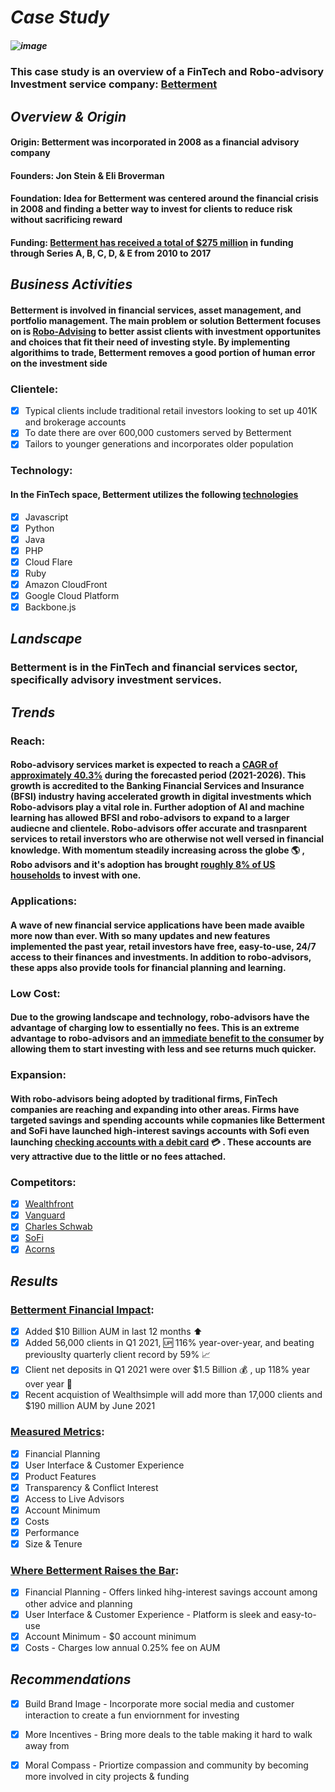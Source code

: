 # _**Case Study**_ 
##### ![image](https://user-images.githubusercontent.com/81876252/115085499-44d30b80-9ed0-11eb-85d2-43192febf900.png)

### This case study is an overview of a FinTech and Robo-advisory Investment service company: [Betterment](https://www.betterment.com/)
## _**Overview & Origin**_
#### Origin: Betterment was incorporated in 2008 as a financial advisory company 
#### Founders: Jon Stein & Eli Broverman 
#### Foundation: Idea for Betterment was centered around the financial crisis in 2008 and finding a better way to invest for clients to reduce risk without sacrificing reward 
#### Funding: [Betterment has received a total of $275 million](https://www.crunchbase.com/organization/betterment/company_financials) in funding through Series A, B, C, D, & E from 2010 to 2017

## _**Business Activities**_ 
#### Betterment is involved in financial services, asset management, and portfolio management. The main problem or solution Betterment focuses on is [Robo-Advising](https://www.betterment.com/category/robo-advisor/) to better assist clients with investment opportunites and choices that fit their need of investing style. By implementing algorithims to trade, Betterment removes a good portion of human error on the investment side 
### Clientele:
- [x] Typical clients include traditional retail investors looking to set up 401K and brokerage accounts
- [x] To date there are over 600,000 customers served by Betterment
- [x] Tailors to younger generations and incorporates older population  
### Technology: 
#### In the FinTech space, Betterment utilizes the following [technologies](https://stackshare.io/betterment/betterment)
- [x] Javascript
- [x] Python
- [x] Java
- [x] PHP
- [x] Cloud Flare
- [x] Ruby
- [x] Amazon CloudFront
- [x] Google Cloud Platform
- [x] Backbone.js

## _**Landscape**_
### Betterment is in the FinTech and financial services sector, specifically advisory investment services. 

## _**Trends**_
### Reach: 
#### Robo-advisory services market is expected to reach a [CAGR of approximately 40.3%](https://www.mordorintelligence.com/industry-reports/robo-advisory-services-market#:~:text=The%20Robo%2Dadvisory%20Services%20Market%20is%20expected%20to%20register%20a,are%20playing%20a%20major%20role) during the forecasted period (2021-2026). This growth is accredited to the Banking Financial Services and Insurance (BFSI) industry having accelerated growth in digital investments which Robo-advisors play a vital role in. Further adoption of AI and machine learning has allowed BFSI and robo-advisors to expand to a larger audiecne and clientele. Robo-advisors offer accurate and trasnparent services to retail inverstors who are otherwise not well versed in financial knowledge. With momentum steadily increasing across the globe :earth_americas: , Robo advisors and it's adoption has brought [roughly 8% of US households](https://www.backendbenchmarking.com/blog/2020/11/robo-advisor-industry-trends-fall-2020/) to invest with one. 
### Applications: 
#### A wave of new financial service applications have been made avaible more now than ever. With so many updates and new features implemented the past year, retail investors have free, easy-to-use, 24/7 access to their finances and investments. In addition to robo-advisors, these apps also provide tools for financial planning and learning. 
### Low Cost: 
#### Due to the growing landscape and technology, robo-advisors have the advantage of charging low to essentially no fees. This is an extreme advantage to robo-advisors and an [immediate benefit to the consumer](https://www.aaii.com/journal/article/top-robo-adviser-trends-according-to-the-experts?via=emailsignup-readmore) by allowing them to start investing with less and see returns much quicker.
### Expansion: 
#### With robo-advisors being adopted by traditional firms, FinTech companies are reaching and expanding into other areas. Firms have targeted savings and spending accounts while copmanies like Betterment and SoFi have launched high-interest savings accounts with Sofi even launching [checking accounts with a debit card](https://www.backendbenchmarking.com/blog/2020/06/innovation-trends-of-robo-advice/) :credit_card: . These accounts are very attractive due to the little or no fees attached. 
### Competitors: 
- [x] [Wealthfront](https://www.wealthfront.com/)
- [x] [Vanguard](https://investor.vanguard.com/corporate-portal/)
- [x] [Charles Schwab](https://www.schwab.com/)
- [x] [SoFi](https://www.sofi.com/)
- [x] [Acorns](https://www.acorns.com/)

## _**Results**_
### [Betterment Financial Impact](https://www.prnewswire.com/news-releases/betterment-announces-record-growth-in-q1-2021-net-new-clients-up-more-than-100-yoy-301270497.html):
- [x] Added $10 Billion AUM in last 12 months ⬆️
- [x] Added 56,000 clients in Q1 2021, 🆙    116% year-over-year, and beating previouslty quarterly client record by 59% 📈
- [x] Client net deposits in Q1 2021 were over $1.5 Billion  💰  , up 118% year over year  🤑
- [x] Recent acquistion of Wealthsimple will add more than 17,000 clients and $190 million AUM by June 2021 

### [Measured Metrics](https://www.backendbenchmarking.com/robo-ranking/):
- [x] Financial Planning 
- [x] User Interface & Customer Experience 
- [x] Product Features 
- [x] Transparency & Conflict Interest  
- [x] Access to Live Advisors 
- [x] Account Minimum 
- [x] Costs 
- [x] Performance 
- [x] Size & Tenure 

### [Where Betterment Raises the Bar](https://www.cnbc.com/2020/02/13/why-betterment-is-the-best-roboadvisor-for-beginning-investors.html):
- [x] Financial Planning - Offers linked hihg-interest savings account among other advice and planning  
- [x] User Interface & Customer Experience - Platform is sleek and easy-to-use
- [x] Account Minimum - $0 account minimum 
- [x] Costs - Charges low annual 0.25% fee on AUM 

## _**Recommendations**_
- [x] Build Brand Image - Incorporate more social media and customer interaction to create a fun enviornment for investing 
- [x] More Incentives - Bring more deals to the table making it hard to walk away from 
- [x] Moral Compass -  Priortize compassion and community by becoming more involved in city projects & funding 



